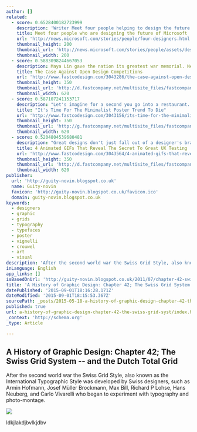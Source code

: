```yaml
---
author: []
related:
  - score: 0.6528400182723999
    description: 'Writer Meet four people helping to design the future of Microsoft Behind the idea for any new piece of technology is a question: How do designers at the front end translate hunks of metal, plastic, wires, pixels and bits into a new human experience?'
    title: Meet four people who are designing the future of Microsoft
    url: 'http://news.microsoft.com/stories/people/four-designers.html'
    thumbnail_height: 200
    thumbnail_url: 'http://news.microsoft.com/stories/people/assets/designers/fb.png'
    thumbnail_width: 200
  - score: 0.5883098244667053
    description: Maya Lin gave the nation its greatest war memorial. Never forget. But today her name is a false flag when it comes to public debates about design. Lin was 21 years old when she won the commission for the Vietnam Veterans Memorial in an open design competition.
    title: The Case Against Open Design Competitions
    url: 'http://www.fastcodesign.com/3043286/the-case-against-open-design-competitions'
    thumbnail_height: 350
    thumbnail_url: 'http://d.fastcompany.net/multisite_files/fastcompany/imagecache/620x350/poster/2015/03/3043286-poster-p-2-competitions.jpg'
    thumbnail_width: 620
  - score: 0.587107241153717
    description: "Let's imagine for a second you go into a restaurant. You order a cheeseburger, and after waiting for a while, someone comes out and serves you a Lunchables version of a cheeseburger: two Ritz Crackers, a patty of Velveeta, and a swollen puck of saline-injected roast beef."
    title: "It's Time For The Minimalist Poster Trend To Die"
    url: 'http://www.fastcodesign.com/3043156/its-time-for-the-minimalist-poster-trend-to-die'
    thumbnail_height: 350
    thumbnail_url: 'http://g.fastcompany.net/multisite_files/fastcompany/imagecache/620x350/poster/2015/03/3043156-poster-p-1-minimalist-posters.jpg'
    thumbnail_width: 620
  - score: 0.5204804539680481
    description: "Great designs don't just fall out of a designer's brain. More often than not, they're the result of rigorous testing, using a nebulous mix of scientific and not-so-scientific techniques. But if you're not sure what the difference between a clickmap and a scrollmap is, you're in luck."
    title: 4 Animated GIFs That Reveal The Secret To Great UX Testing
    url: 'http://www.fastcodesign.com/3043564/4-animated-gifs-that-reveal-the-secret-to-great-ux-testing'
    thumbnail_height: 350
    thumbnail_url: 'http://d.fastcompany.net/multisite_files/fastcompany/imagecache/620x350/poster/2015/03/3043564-poster-p-1-heat-map-1.gif'
    thumbnail_width: 620
publisher:
  url: 'http://guity-novin.blogspot.co.uk'
  name: Guity-novin
  favicon: 'http://guity-novin.blogspot.co.uk/favicon.ico'
  domain: guity-novin.blogspot.co.uk
keywords:
  - designers
  - graphic
  - grids
  - typography
  - typefaces
  - poster
  - vignelli
  - crouwel
  - art
  - visual
description: 'After the second world war the Swiss Grid Style, also known as the International Typographic Style was developed by Swiss designers, such as Armin Hofmann, Josef Müller Brockmann, Max Bill, Richard P Lohse, Hans Neuberg, and Carlo Vivarelli who began to experiment with typography and photo-montage.'
inLanguage: English
app_links: []
isBasedOnUrl: 'http://guity-novin.blogspot.co.uk/2011/07/chapter-42-swiss-grade-style-and-dutch.html'
title: 'A History of Graphic Design: Chapter 42; The Swiss Grid System -- and the Dutch Total Grid'
datePublished: '2015-09-01T18:16:28.171Z'
dateModified: '2015-09-01T18:15:53.367Z'
sourcePath: _posts/2015-05-18-a-history-of-graphic-design-chapter-42-the-swiss-grid-syst.md
published: true
url: a-history-of-graphic-design-chapter-42-the-swiss-grid-syst/index.html
_context: 'http://schema.org'
_type: Article

---
```

<article style=""><h1>A History of Graphic Design: Chapter 42; The Swiss Grid System -- and the Dutch Total Grid</h1><p>After the second world war the Swiss Grid Style, also known as the International Typographic Style was developed by Swiss designers, such as Armin Hofmann, Josef Müller Brockmann, Max Bill, Richard P Lohse, Hans Neuberg, and Carlo Vivarelli who began to experiment with typography and photo-montage.</p><img src="http://1.bp.blogspot.com/-c4BhuIBBDNU/U02zz6jZ60I/AAAAAAAAaH8/69jyGUFkzy8/s1600/a1.jpg" /></article>

ldkjlakdjbvlkjdbv